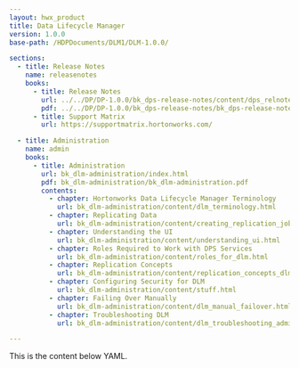```yaml
---
layout: hwx_product
title: Data Lifecycle Manager
version: 1.0.0
base-path: /HDPDocuments/DLM1/DLM-1.0.0/

sections:
  - title: Release Notes
    name: releasenotes
    books:
      - title: Release Notes
        url: ../../DP/DP-1.0.0/bk_dps-release-notes/content/dps_relnotes.html
        pdf: ../../DP/DP-1.0.0/bk_dps-release-notes/bk_dps-release-notes.pdf
      - title: Support Matrix
        url: https://supportmatrix.hortonworks.com/

  - title: Administration
    name: admin
    books:
      - title: Administration
        url: bk_dlm-administration/index.html
        pdf: bk_dlm-administration/bk_dlm-administration.pdf
        contents:
          - chapter: Hortonworks Data Lifecycle Manager Terminology
            url: bk_dlm-administration/content/dlm_terminology.html
          - chapter: Replicating Data
            url: bk_dlm-administration/content/creating_replication_jobs.html
          - chapter: Understanding the UI
            url: bk_dlm-administration/content/understanding_ui.html
          - chapter: Roles Required to Work with DPS Services
            url: bk_dlm-administration/content/roles_for_dlm.html
          - chapter: Replication Concepts
            url: bk_dlm-administration/content/replication_concepts_dlm.html
          - chapter: Configuring Security for DLM
            url: bk_dlm-administration/content/stuff.html
          - chapter: Failing Over Manually
            url: bk_dlm-administration/content/dlm_manual_failover.html
          - chapter: Troubleshooting DLM
            url: bk_dlm-administration/content/dlm_troubleshooting_admin.html

---
```


This is the content below YAML.
